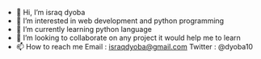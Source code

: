 - 👋 Hi, I’m israq dyoba
- 👀 I’m interested in web development and python programming 
- 🌱 I’m currently learning python language 
- 💞️ I’m looking to collaborate on any project it would help me to learn
- 📫 How to reach me 
     Email : israqdyoba@gmail.com
     Twitter : @dyoba10

<!---
dyoba10/dyoba10 is a ✨ special ✨ repository because its `README.md` (this file) appears on your GitHub profile.
You can click the Preview link to take a look at your changes.
--->
